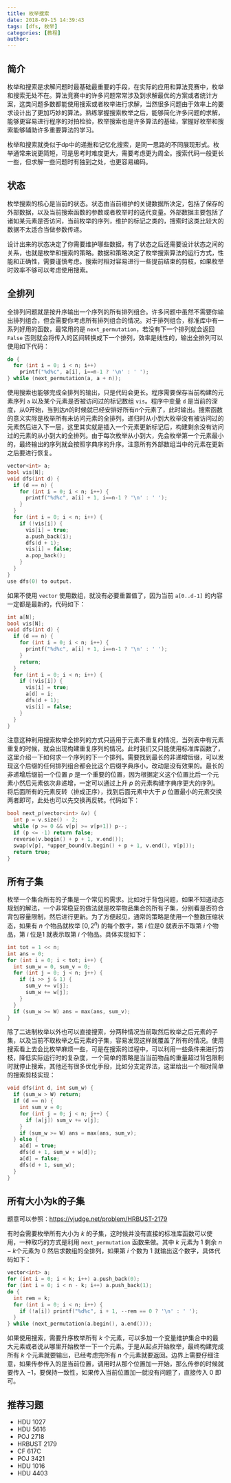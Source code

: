 ```yaml
---
title: 枚举搜索
date: 2018-09-15 14:39:43
tags: [dfs, 枚举]
categories: [教程]
author:
---
```

## 简介
枚举和搜索是求解问题时最基础最重要的手段，在实际的应用和算法竞赛中，枚举和搜索无处不在。算法竞赛中的许多问题常常涉及到求解最优的方案或者统计方案，这类问题多数都能使用搜索或者枚举进行求解，当然很多问题由于效率上的要求设计出了更加巧妙的算法。熟练掌握搜索枚举之后，能够简化许多问题的求解，能够更容易进行程序的对拍检验，枚举搜索也是许多算法的基础，掌握好枚举和搜索能够辅助许多重要算法的学习。

枚举和搜索就类似于dp中的递推和记忆化搜索，是同一思路的不同展现形式。枚举通常来说更简短，可是思考时难度更大，需要考虑更为周全。搜索代码一般更长一些，但求解一些问题时有独到之处，也更容易编码。
<!-- more-->
## 状态
枚举搜索的核心是当前的状态。状态由当前维护的关键数据所决定，包括了保存的外部数据，以及当前搜索函数的参数或者枚举时的迭代变量。外部数据主要包括了诸如某元素是否访问，当前枚举的序列，维护的标记之类的，搜索时这类比较大的数据不太适合当做参数传递。

设计出来的状态决定了你需要维护哪些数据，有了状态之后还需要设计状态之间的关系，也就是枚举和搜索的策略。数据和策略决定了枚举搜索算法的运行方式，性能和正确性，需要谨慎考虑。搜索时相对容易进行一些提前结束的剪枝，如果枚举时效率不够可以考虑使用搜索。

## 全排列
全排列问题就是按升序输出一个序列的所有排列组合。许多问题中虽然不需要你输出排列组合，但会需要你考虑所有排列组合的情况。对于排列组合，标准库中有一系列好用的函数，最常用的是 `next_permutation`，若没有下一个排列就会返回 `False` 否则就会将传入的区间转换成下一个排列，效率是线性的，输出全排列可以使用如下代码：
```cpp
do {
  for (int i = 0; i < n; i++)
    printf("%d%c", a[i], i==n-1 ? '\n' : ' ');
} while (next_permutation(a, a + n));
```
使用搜索也能够完成全排列的输出，只是代码会更长。程序需要保存当前构建的元素序列 `a` 以及某个元素是否被访问过的标记数组 `vis`。程序中变量 `d` 是当前的深度，从$0$开始，当到达$n$的时候就已经安排好所有$n$个元素了，此时输出。搜索函数的意义实际是枚举所有未访问元素的全排列，递归时从小到大枚举没有被访问过的元素然后进入下一层，这里其实就是插入一个元素更新标记后，构建剩余没有访问过的元素的从小到大的全排列。由于每次枚举从小到大，先会枚举第一个元素最小的，最终输出的序列就会按照字典序的升序。注意所有外部数组当中的元素在更新之后要进行恢复。
```cpp
vector<int> a;
bool vis[N];
void dfs(int d) {
  if (d == n) {
    for (int i = 0; i < n; i++) {
      printf("%d%c", a[i] + 1, i==n-1 ? '\n' : ' ');
    }
  }
  for (int i = 0; i < n; i++) {
    if (!vis[i]) {
      vis[i] = true;
      a.push_back(i);
      dfs(d + 1);
      vis[i] = false;
      a.pop_back();
    }
  }
}
use dfs(0) to output.
```
如果不使用 `vector` 使用数组，就没有必要重置值了，因为当前 `a[0..d-1]` 的内容一定都是最新的，代码如下：
```cpp
int a[N];
bool vis[N];
void dfs(int d) {
  if (d == n) {
    for (int i = 0; i < n; i++) {
      printf("%d%c", a[i] + 1, i==n-1 ? '\n' : ' ');
    }
    return;
  }
  for (int i = 0; i < n; i++) {
    if (!vis[i]) {
      vis[i] = true;
      a[d] = i;
      dfs(d + 1);
      vis[i] = false;
    }
  }
}
```
注意这种利用搜索枚举全排列的方式只适用于元素不重复的情况，当列表中有元素重复的时候，就会出现构建重复序列的情况。此时我们又只能使用标准库函数了，这里介绍一下如何求一个序列的下一个排列。需要找到最长的非递增后缀，可以发现这个后缀的任何排列组合都会比这个后缀字典序小，改动是没有效果的。最长的非递增后缀前一个位置 $p$ 是一个重要的位置，因为根据定义这个位置比后一个元素小然后元素依次非递增，一定可以通过上升 $p$ 的元素构建字典序更大的序列。将后面所有的元素反转（排成正序），找到后面元素中大于 $p$ 位置最小的元素交换两者即可，此处也可以先交换再反转。代码如下：
```cpp
bool next_p(vector<int> &v) {
  int p = v.size() - 2;
  while (p >= 0 && v[p] >= v[p+1]) p--;
  if (p <= -1) return false;
  reverse(v.begin() + p + 1, v.end());
  swap(v[p], *upper_bound(v.begin() + p + 1, v.end(), v[p]));
  return true;
}
```

## 所有子集
枚举一个集合所有的子集是一个常见的需求。比如对于背包问题，如果不知道动态规划的解法，一个非常稳妥的做法就是枚举物品集合的所有子集，分别看是否符合背包容量限制，然后进行更新。为了方便起见，通常的策略是使用一个整数压缩状态，如果有 $n$ 个物品就枚举 $[0,2^n)$ 的每个数字，第 $i$ 位是$0$ 就表示不取第 $i$ 个物品，第 $i$ 位是$1$ 就表示取第 $i$ 个物品。具体实现如下：
```cpp
int tot = 1 << n;
int ans = 0;
for (int i = 0; i < tot; i++) {
  int sum_w = 0, sum_v = 0;
  for (int j = 0; j < n; j++) {
    if (i >> j & 1) {
      sum_v += v[j];
      sum_w += w[j];
    }
  }
  if (sum_w >= W) ans = max(ans, sum_v);
}
```
除了二进制枚举以外也可以直接搜索，分两种情况当前取然后枚举之后元素的子集，以及当前不取枚举之后元素的子集，容易发现这样就覆盖了所有的情况。使用搜索看上去会比枚举麻烦一些，可是在搜索的过程中，可以利用一些条件来进行剪枝，降低实际运行时的复杂度，一个简单的策略是当当前物品的重量超过背包限制时就停止搜索，其他还有很多优化手段，比如分支定界法，这里给出一个相对简单的搜索剪枝实现：
```cpp
void dfs(int d, int sum_w) {
  if (sum_w > W) return;
  if (d == n) {
    int sum_v = 0;
    for (int j = 0; j < n; j++) {
      if (a[j]) sum_v += v[j];
    }
    if (sum_w >= W) ans = max(ans, sum_v);
  } else {
    a[d] = true;
    dfs(d + 1, sum_w + w[d]);
    a[d] = false;
    dfs(d + 1, sum_w);
  }
}
```

## 所有大小为k的子集
题意可以参照：https://vjudge.net/problem/HRBUST-2179

有时会需要枚举所有大小为 $k$ 的子集，这时候并没有直接的标准库函数可以使用，一种取巧的方式是利用 `next_permutation` 函数来做。其中 $k$ 元素为 $1$ 剩余 $n-k$个元素为 $0$ 然后求数组的全排列，如果第 $i$ 个数为 $1$ 就输出这个数字，具体代码如下：
``` cpp
vector<int> a;
for (int i = 0; i < k; i++) a.push_back(0);
for (int i = 0; i < n - k; i++) a.push_back(1);
do {
  int rem = k;
  for (int i = 0; i < n; i++) {
    if (!a[i]) printf("%d%c", i + 1, --rem == 0 ? '\n' : ' ');
  }
} while (next_permutation(a.begin(), a.end()));
```
如果使用搜索，需要升序枚举所有 $k$ 个元素，可以多加一个变量维护集合中的最大元素或者说从哪里开始枚举一下一个元素。于是从起点开始枚举，最终构建完成所有 $k$ 个元素就要输出，已经考虑完所有 $n$ 个元素就要返回。边界上需要仔细注意，如果传参传入的是当前位置，调用时从那个位置加一开始，那么传参的时候就要传入 $-1$，要保持一致性，如果传入当前位置加一就没有问题了，直接传入 $0$ 即可。

## 推荐习题
- HDU 1027
- HDU 5616
- POJ 2718
- HRBUST 2179
- CF 617C
- POJ 3421
- HDU 1016
- HDU 4403